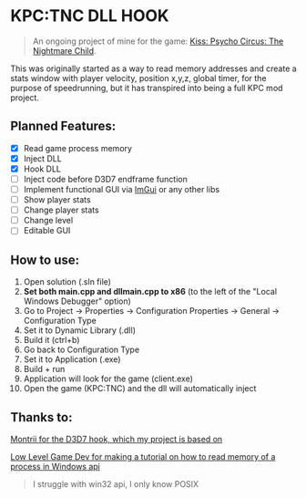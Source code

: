 <h1>KPC:TNC DLL HOOK</h1>

>An ongoing project of mine for the game: [Kiss: Psycho Circus: The Nightmare Child](https://en.wikipedia.org/wiki/Kiss:_Psycho_Circus:_The_Nightmare_Child).

This was originally started as a way to read memory addresses and create a stats window with player velocity, position x,y,z, global timer, for the purpose of speedrunning, but it has 
transpired into being a full KPC mod project.

<h2>Planned Features:</h2>

- [x] Read game process memory
- [x] Inject DLL
- [x] Hook DLL
- [ ] Inject code before D3D7 endframe function
- [ ] Implement functional GUI via [ImGui](https://github.com/ocornut/imgui) or any other libs
- [ ] Show player stats
- [ ] Change player stats
- [ ] Change level
- [ ] Editable GUI 

<h2>How to use:</h2>

<ol>
  <li>Open solution (.sln file)</li>
  <li><strong>Set both main.cpp and dllmain.cpp to x86</strong> (to the left of the "Local Windows Debugger" option) </li>
  <li>Go to Project -> Properties -> Configuration Properties -> General -> Configuration Type</li>
  <li>Set it to Dynamic Library (.dll)</li>
  <li>Build it (ctrl+b)</li>
  <li>Go back to Configuration Type</li>
  <li>Set it to Application (.exe)</li>
  <li>Build + run</li>
  <li>Application will look for the game (client.exe) </li>
  <li>Open the game (KPC:TNC) and the dll will automatically inject</li>
</ol>

<h2>Thanks to:</h2>

  [Montrii for the D3D7 hook, which my project is based on](https://github.com/Montrii/DirectX7Hook)

  [Low Level Game Dev for making a tutorial on how to read memory of a process in Windows api](https://www.youtube.com/@lowlevelgamedev9330)
  >I struggle with win32 api, I only know POSIX


